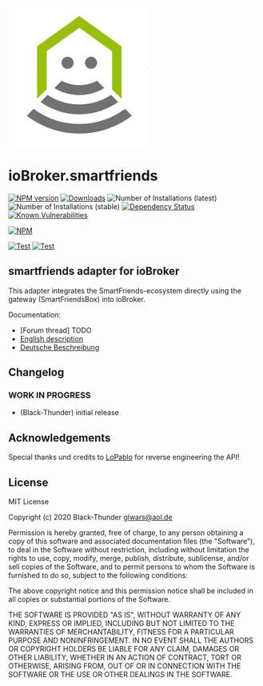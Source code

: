 ![Logo](admin/smartfriends.png)
# ioBroker.smartfriends

[![NPM version](http://img.shields.io/npm/v/iobroker.smartfriends.svg)](https://www.npmjs.com/package/iobroker.smartfriends)
[![Downloads](https://img.shields.io/npm/dm/iobroker.smartfriends.svg)](https://www.npmjs.com/package/iobroker.smartfriends)
![Number of Installations (latest)](http://iobroker.live/badges/smartfriends-installed.svg)
![Number of Installations (stable)](http://iobroker.live/badges/smartfriends-stable.svg)
[![Dependency Status](https://img.shields.io/david/Black-Thunder/iobroker.smartfriends.svg)](https://david-dm.org/Black-Thunder/iobroker.smartfriends)
[![Known Vulnerabilities](https://snyk.io/test/github/Black-Thunder/ioBroker.smartfriends/badge.svg)](https://snyk.io/test/github/Black-Thunder/ioBroker.smartfriends)

[![NPM](https://nodei.co/npm/iobroker.smartfriends.png?downloads=true)](https://nodei.co/npm/iobroker.smartfriends/)

[![Test](https://github.com/Black-Thunder/ioBroker.smartfriends/actions/workflows/test-and-release.yml/badge.svg)](https://github.com/Black-Thunder/ioBroker.smartfriends/actions/workflows/test.yml) [![Test](https://github.com/Black-Thunder/ioBroker.smartfriends/actions/workflows/test.yml/badge.svg)](https://github.com/Black-Thunder/ioBroker.smartfriends/actions/workflows/test.yml)

## smartfriends adapter for ioBroker

This adapter integrates the SmartFriends-ecosystem directly using the gateway (SmartFriendsBox) into ioBroker.

Documentation:

* [Forum thread] TODO
* [English description](https://github.com/Black-Thunder/ioBroker.smartfriends/tree/master/docs/en/smartfriends.md)
* [Deutsche Beschreibung](https://github.com/Black-Thunder/ioBroker.smartfriends/tree/master/docs/de/smartfriends.md)

## Changelog
<!--
	Placeholder for the next version (at the beginning of the line):
	### __WORK IN PROGRESS__
-->

### __WORK IN PROGRESS__
* (Black-Thunder) initial release

## Acknowledgements
Special thanks und credits to [LoPablo](https://github.com/LoPablo/SchellenbergApi) for reverse engineering the API!

## License
MIT License

Copyright (c) 2020 Black-Thunder <glwars@aol.de>

Permission is hereby granted, free of charge, to any person obtaining a copy
of this software and associated documentation files (the "Software"), to deal
in the Software without restriction, including without limitation the rights
to use, copy, modify, merge, publish, distribute, sublicense, and/or sell
copies of the Software, and to permit persons to whom the Software is
furnished to do so, subject to the following conditions:

The above copyright notice and this permission notice shall be included in all
copies or substantial portions of the Software.

THE SOFTWARE IS PROVIDED "AS IS", WITHOUT WARRANTY OF ANY KIND, EXPRESS OR
IMPLIED, INCLUDING BUT NOT LIMITED TO THE WARRANTIES OF MERCHANTABILITY,
FITNESS FOR A PARTICULAR PURPOSE AND NONINFRINGEMENT. IN NO EVENT SHALL THE
AUTHORS OR COPYRIGHT HOLDERS BE LIABLE FOR ANY CLAIM, DAMAGES OR OTHER
LIABILITY, WHETHER IN AN ACTION OF CONTRACT, TORT OR OTHERWISE, ARISING FROM,
OUT OF OR IN CONNECTION WITH THE SOFTWARE OR THE USE OR OTHER DEALINGS IN THE
SOFTWARE.
